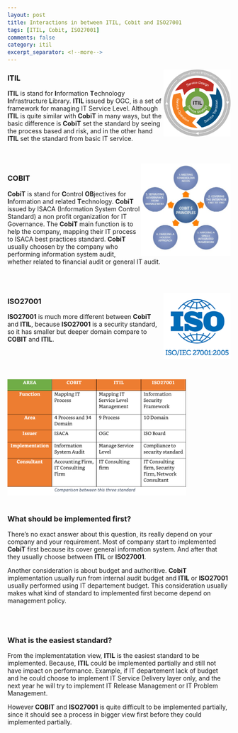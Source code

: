 ```yaml
---
layout: post
title: Interactions in between ITIL, Cobit and ISO27001
tags: [ITIL, Cobit, ISO27001]
comments: false
category: itil
excerpt_separator: <!--more-->
---
```


<img style="max-width: 30%;" align="right" src="/images/interactions-in-between-itil-cobit-and-iso27001/itil.png" alt="Life Cycle Phases ITIL" height="auto">

### ITIL

**ITIL** is stand for **I**nformation **T**echnology **I**nfrastructure **L**ibrary. **ITIL** issued by OGC, is a set of framework for managing IT Service Level. <!--more--> Although **ITIL** is quite similar with **CobiT** in many ways, but the basic difference is **CobiT** set the standard by seeing the process based and risk, and in the other hand **ITIL** set the standard from basic IT service. 

<br/><br/>
<img style="max-width: 40%;" align="right" src="/images/interactions-in-between-itil-cobit-and-iso27001/cobit.jpg" alt="Cobit Principles" height="auto"> 

### COBIT

**CobiT** is stand for **C**ontrol **OB**jectives for **I**nformation and related **T**echnology. **CobiT** issued by ISACA (Information System Control Standard) a non profit organization for IT Governance. The **CobiT** main function is to help the company, mapping their IT process to ISACA best practices standard. **CobiT** usually choosen by the company who performing information system audit, whether related to financial audit or general IT audit.

<br/><br/>

<img style="max-width: 30%;" align="right" src="/images/interactions-in-between-itil-cobit-and-iso27001/iso.png" alt="ISO27001" height="auto"> 

### ISO27001

**ISO27001** is much more different between **CobiT** and **ITIL**, because **ISO27001** is a security standard, so it has smaller but deeper domain compare to **COBIT** and **ITIL**.

<br/><br/><br/><br/>
<img style="max-width: 80%;" src="/images/interactions-in-between-itil-cobit-and-iso27001/compare.png" alt="ISO27001" height="auto">
<br/><br/>

### What should be implemented first?

There’s no exact answer about this question, its really depend on your company and your requirement. Most of company start to implemented **CobiT** first because its cover general information system. And after that they usually choose between **ITIL** or **ISO27001**.

Another consideration is about budget and authoritive. **CobiT** implementation usually run from internal audit budget and **ITIL** or **ISO27001** usually performed using IT departement budget. This consideration usually makes what kind of standard to implemented first become depend on management policy.

<br/><br/>

### What is the easiest standard?

From the implementatation view, **ITIL** is the easiest standard to be implemented. Because, **ITIL** could be implemented partially and still not have impact on performance. Example, if IT departement lack of budget and he could choose to implement IT Service Delivery layer only, and the next year he will try to implement IT Release Management or IT Problem Management.

However **COBIT** and **ISO27001** is quite difficult to be implemented partially, since it should see a process in bigger view first before they could implemented partially.
